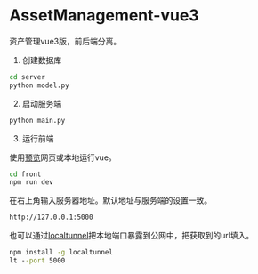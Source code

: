 # AssetManagement-vue3

资产管理vue3版，前后端分离。

1. 创建数据库

```cmd
cd server
python model.py
```

2. 启动服务端

```cmd
python main.py
```

3. 运行前端

使用[预览](https://qiuyingjun.github.io/AssetManagement-vue3/#/)网页或本地运行vue。

```cmd
cd front
npm run dev
```

在右上角输入服务器地址。默认地址与服务端的设置一致。

```cmd
http://127.0.0.1:5000
```

也可以通过[localtunnel](https://github.com/localtunnel/localtunnel)把本地端口暴露到公网中，把获取到的url填入。

```cmd
npm install -g localtunnel
lt --port 5000
```

